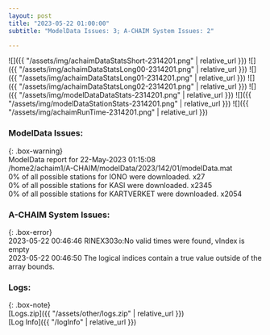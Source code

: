 ```yaml
---
layout: post
title: "2023-05-22 01:00:00"
subtitle: "ModelData Issues: 3; A-CHAIM System Issues: 2"

---
```


![]({{ "/assets/img/achaimDataStatsShort-2314201.png" | relative_url }})
![]({{ "/assets/img/achaimDataStatsLong00-2314201.png" | relative_url }})
![]({{ "/assets/img/achaimDataStatsLong01-2314201.png" | relative_url }})
![]({{ "/assets/img/achaimDataStatsLong02-2314201.png" | relative_url }})
![]({{ "/assets/img/modelDataDataStats-2314201.png" | relative_url }})
![]({{ "/assets/img/modelDataStationStats-2314201.png" | relative_url }})
![]({{ "/assets/img/achaimRunTime-2314201.png" | relative_url }})


### ModelData Issues:  
  
{: .box-warning}  
 ModelData report for 22-May-2023 01:15:08   
 /home2/achaim1/A-CHAIM/modelData/2023/142/01/modelData.mat   
 0% of all possible stations for IONO were downloaded. x27   
 0% of all possible stations for KASI were downloaded. x2345   
 0% of all possible stations for KARTVERKET were downloaded. x2054   
  
### A-CHAIM System Issues:  
  
{: .box-error}  
2023-05-22 00:46:46 RINEX303o:No valid times were found, vIndex is empty  
2023-05-22 00:46:50 The logical indices contain a true value outside of the array bounds.  

### Logs:  
  
{: .box-note}  
[Logs.zip]({{ "/assets/other/logs.zip" | relative_url }})  
[Log Info]({{ "/logInfo" | relative_url }})  
